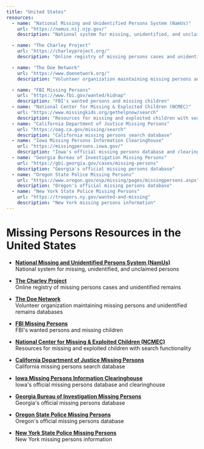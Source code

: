 ```yaml
---
title: "United States"
resources:
  - name: "National Missing and Unidentified Persons System (NamUs)"
    url: "https://namus.nij.ojp.gov/"
    description: "National system for missing, unidentified, and unclaimed persons"

  - name: "The Charley Project"
    url: "https://charleyproject.org/"
    description: "Online registry of missing persons cases and unidentified remains"

  - name: "The Doe Network"
    url: "https://www.doenetwork.org/"
    description: "Volunteer organization maintaining missing persons and unidentified remains databases"

  - name: "FBI Missing Persons"
    url: "https://www.fbi.gov/wanted/kidnap"
    description: "FBI's wanted persons and missing children"
  - name: "National Center for Missing & Exploited Children (NCMEC)"
    url: "https://www.missingkids.org/gethelpnow/search"
    description: "Resources for missing and exploited children with search functionality"
  - name: "California Department of Justice Missing Persons"
    url: "https://oag.ca.gov/missing/search"
    description: "California missing persons search database"
  - name: "Iowa Missing Persons Information Clearinghouse"
    url: "https://missingpersons.iowa.gov/"
    description: "Iowa's official missing persons database and clearinghouse"
  - name: "Georgia Bureau of Investigation Missing Persons"
    url: "https://gbi.georgia.gov/cases/missing-persons"
    description: "Georgia's official missing persons database"
  - name: "Oregon State Police Missing Persons"
    url: "https://www.oregon.gov/osp/missing/pages/missingpersons.aspx"
    description: "Oregon's official missing persons database"
  - name: "New York State Police Missing Persons"
    url: "https://troopers.ny.gov/wanted-and-missing"
    description: "New York missing persons information"
---
```


# Missing Persons Resources in the United States

- **[National Missing and Unidentified Persons System (NamUs)](https://namus.nij.ojp.gov/)**  
  National system for missing, unidentified, and unclaimed persons

- **[The Charley Project](https://charleyproject.org/)**  
  Online registry of missing persons cases and unidentified remains

- **[The Doe Network](https://www.doenetwork.org/)**  
  Volunteer organization maintaining missing persons and unidentified remains databases

- **[FBI Missing Persons](https://www.fbi.gov/wanted/kidnap)**  
  FBI's wanted persons and missing children

- **[National Center for Missing & Exploited Children (NCMEC)](https://www.missingkids.org/gethelpnow/search)**  
  Resources for missing and exploited children with search functionality

- **[California Department of Justice Missing Persons](https://oag.ca.gov/missing/search)**  
  California missing persons search database

- **[Iowa Missing Persons Information Clearinghouse](https://missingpersons.iowa.gov/)**  
  Iowa's official missing persons database and clearinghouse

- **[Georgia Bureau of Investigation Missing Persons](https://gbi.georgia.gov/cases/missing-persons)**  
  Georgia's official missing persons database

- **[Oregon State Police Missing Persons](https://www.oregon.gov/osp/missing/pages/missingpersons.aspx)**  
  Oregon's official missing persons database

- **[New York State Police Missing Persons](https://troopers.ny.gov/wanted-and-missing)**  
  New York missing persons information
